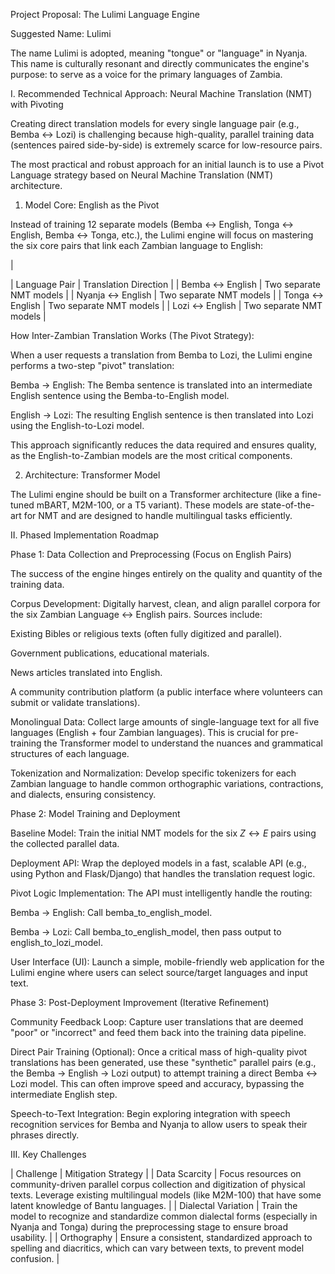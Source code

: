 Project Proposal: The Lulimi Language Engine

Suggested Name: Lulimi

The name Lulimi is adopted, meaning "tongue" or "language" in Nyanja. This name is culturally resonant and directly communicates the engine's purpose: to serve as a voice for the primary languages of Zambia.

I. Recommended Technical Approach: Neural Machine Translation (NMT) with Pivoting

Creating direct translation models for every single language pair (e.g., Bemba $\leftrightarrow$ Lozi) is challenging because high-quality, parallel training data (sentences paired side-by-side) is extremely scarce for low-resource pairs.

The most practical and robust approach for an initial launch is to use a Pivot Language strategy based on Neural Machine Translation (NMT) architecture.

1. Model Core: English as the Pivot

Instead of training 12 separate models (Bemba $\leftrightarrow$ English, Tonga $\leftrightarrow$ English, Bemba $\leftrightarrow$ Tonga, etc.), the Lulimi engine will focus on mastering the six core pairs that link each Zambian language to English:

|

| Language Pair | Translation Direction |
| Bemba $\leftrightarrow$ English | Two separate NMT models |
| Nyanja $\leftrightarrow$ English | Two separate NMT models |
| Tonga $\leftrightarrow$ English | Two separate NMT models |
| Lozi $\leftrightarrow$ English | Two separate NMT models |

How Inter-Zambian Translation Works (The Pivot Strategy):

When a user requests a translation from Bemba to Lozi, the Lulimi engine performs a two-step "pivot" translation:

Bemba $\to$ English: The Bemba sentence is translated into an intermediate English sentence using the Bemba-to-English model.

English $\to$ Lozi: The resulting English sentence is then translated into Lozi using the English-to-Lozi model.

This approach significantly reduces the data required and ensures quality, as the English-to-Zambian models are the most critical components.

2. Architecture: Transformer Model

The Lulimi engine should be built on a Transformer architecture (like a fine-tuned mBART, M2M-100, or a T5 variant). These models are state-of-the-art for NMT and are designed to handle multilingual tasks efficiently.

II. Phased Implementation Roadmap

Phase 1: Data Collection and Preprocessing (Focus on English Pairs)

The success of the engine hinges entirely on the quality and quantity of the training data.

Corpus Development: Digitally harvest, clean, and align parallel corpora for the six Zambian Language $\leftrightarrow$ English pairs. Sources include:

Existing Bibles or religious texts (often fully digitized and parallel).

Government publications, educational materials.

News articles translated into English.

A community contribution platform (a public interface where volunteers can submit or validate translations).

Monolingual Data: Collect large amounts of single-language text for all five languages (English + four Zambian languages). This is crucial for pre-training the Transformer model to understand the nuances and grammatical structures of each language.

Tokenization and Normalization: Develop specific tokenizers for each Zambian language to handle common orthographic variations, contractions, and dialects, ensuring consistency.

Phase 2: Model Training and Deployment

Baseline Model: Train the initial NMT models for the six $Z \leftrightarrow E$ pairs using the collected parallel data.

Deployment API: Wrap the deployed models in a fast, scalable API (e.g., using Python and Flask/Django) that handles the translation request logic.

Pivot Logic Implementation: The API must intelligently handle the routing:

Bemba $\to$ English: Call bemba_to_english_model.

Bemba $\to$ Lozi: Call bemba_to_english_model, then pass output to english_to_lozi_model.

User Interface (UI): Launch a simple, mobile-friendly web application for the Lulimi engine where users can select source/target languages and input text.

Phase 3: Post-Deployment Improvement (Iterative Refinement)

Community Feedback Loop: Capture user translations that are deemed "poor" or "incorrect" and feed them back into the training data pipeline.

Direct Pair Training (Optional): Once a critical mass of high-quality pivot translations has been generated, use these "synthetic" parallel pairs (e.g., the Bemba $\to$ English $\to$ Lozi output) to attempt training a direct Bemba $\leftrightarrow$ Lozi model. This can often improve speed and accuracy, bypassing the intermediate English step.

Speech-to-Text Integration: Begin exploring integration with speech recognition services for Bemba and Nyanja to allow users to speak their phrases directly.

III. Key Challenges

| Challenge | Mitigation Strategy |
| Data Scarcity | Focus resources on community-driven parallel corpus collection and digitization of physical texts. Leverage existing multilingual models (like M2M-100) that have some latent knowledge of Bantu languages. |
| Dialectal Variation | Train the model to recognize and standardize common dialectal forms (especially in Nyanja and Tonga) during the preprocessing stage to ensure broad usability. |
| Orthography | Ensure a consistent, standardized approach to spelling and diacritics, which can vary between texts, to prevent model confusion. |
